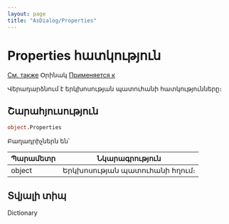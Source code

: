 ```yaml
---
layout: page
title: "AsDialog/Properties"
---
```



# Properties հատկություն

[См. также](Left.md) Օրինակ [Применяется к](../Asustpar.md)

Վերադարձնում է երկխոսության պատուհանի հատկությունները։ 

## Շարահյուսություն

``` vb
object.Properties
```

Բաղադրիչներն են՝


| Պարամետր | Նկարագրություն |
|--|--|
| object| Երկխոսության պատուհանի հղում։ |


## Տվյալի տիպ

Dictionary